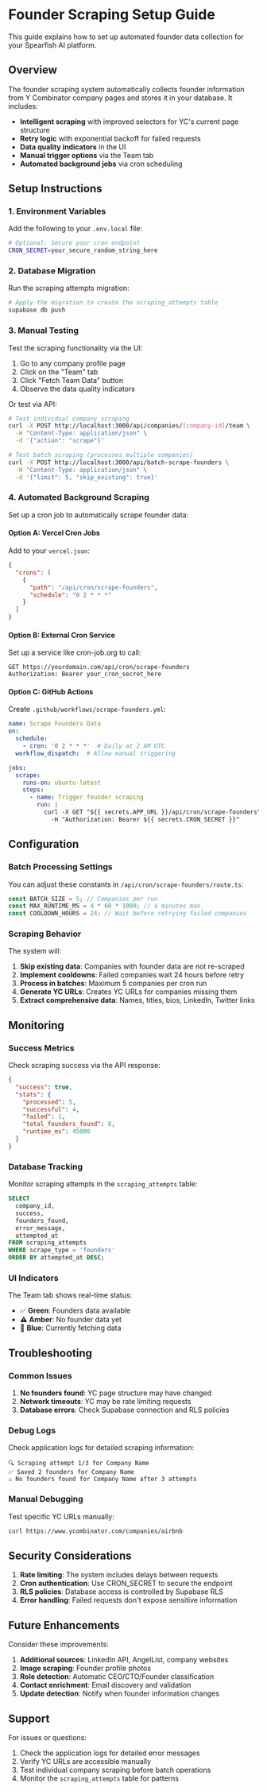 # Founder Scraping Setup Guide

This guide explains how to set up automated founder data collection for your Spearfish AI platform.

## Overview

The founder scraping system automatically collects founder information from Y Combinator company pages and stores it in your database. It includes:

- **Intelligent scraping** with improved selectors for YC's current page structure
- **Retry logic** with exponential backoff for failed requests
- **Data quality indicators** in the UI
- **Manual trigger options** via the Team tab
- **Automated background jobs** via cron scheduling

## Setup Instructions

### 1. Environment Variables

Add the following to your `.env.local` file:

```bash
# Optional: Secure your cron endpoint
CRON_SECRET=your_secure_random_string_here
```

### 2. Database Migration

Run the scraping attempts migration:

```bash
# Apply the migration to create the scraping_attempts table
supabase db push
```

### 3. Manual Testing

Test the scraping functionality via the UI:

1. Go to any company profile page
2. Click on the "Team" tab
3. Click "Fetch Team Data" button
4. Observe the data quality indicators

Or test via API:

```bash
# Test individual company scraping
curl -X POST http://localhost:3000/api/companies/[company-id]/team \
  -H "Content-Type: application/json" \
  -d '{"action": "scrape"}'

# Test batch scraping (processes multiple companies)
curl -X POST http://localhost:3000/api/batch-scrape-founders \
  -H "Content-Type: application/json" \
  -d '{"limit": 5, "skip_existing": true}'
```

### 4. Automated Background Scraping

Set up a cron job to automatically scrape founder data:

#### Option A: Vercel Cron Jobs

Add to your `vercel.json`:

```json
{
  "crons": [
    {
      "path": "/api/cron/scrape-founders",
      "schedule": "0 2 * * *"
    }
  ]
}
```

#### Option B: External Cron Service

Set up a service like cron-job.org to call:

```
GET https://yourdomain.com/api/cron/scrape-founders
Authorization: Bearer your_cron_secret_here
```

#### Option C: GitHub Actions

Create `.github/workflows/scrape-founders.yml`:

```yaml
name: Scrape Founders Data
on:
  schedule:
    - cron: '0 2 * * *'  # Daily at 2 AM UTC
  workflow_dispatch:  # Allow manual triggering

jobs:
  scrape:
    runs-on: ubuntu-latest
    steps:
      - name: Trigger founder scraping
        run: |
          curl -X GET "${{ secrets.APP_URL }}/api/cron/scrape-founders" \
            -H "Authorization: Bearer ${{ secrets.CRON_SECRET }}"
```

## Configuration

### Batch Processing Settings

You can adjust these constants in `/api/cron/scrape-founders/route.ts`:

```typescript
const BATCH_SIZE = 5; // Companies per run
const MAX_RUNTIME_MS = 4 * 60 * 1000; // 4 minutes max
const COOLDOWN_HOURS = 24; // Wait before retrying failed companies
```

### Scraping Behavior

The system will:

1. **Skip existing data**: Companies with founder data are not re-scraped
2. **Implement cooldowns**: Failed companies wait 24 hours before retry
3. **Process in batches**: Maximum 5 companies per cron run
4. **Generate YC URLs**: Creates YC URLs for companies missing them
5. **Extract comprehensive data**: Names, titles, bios, LinkedIn, Twitter links

## Monitoring

### Success Metrics

Check scraping success via the API response:

```json
{
  "success": true,
  "stats": {
    "processed": 5,
    "successful": 4,
    "failed": 1,
    "total_founders_found": 8,
    "runtime_ms": 45000
  }
}
```

### Database Tracking

Monitor scraping attempts in the `scraping_attempts` table:

```sql
SELECT 
  company_id,
  success,
  founders_found,
  error_message,
  attempted_at
FROM scraping_attempts 
WHERE scrape_type = 'founders'
ORDER BY attempted_at DESC;
```

### UI Indicators

The Team tab shows real-time status:

- ✅ **Green**: Founders data available
- ⚠️ **Amber**: No founder data yet
- 🔄 **Blue**: Currently fetching data

## Troubleshooting

### Common Issues

1. **No founders found**: YC page structure may have changed
2. **Network timeouts**: YC may be rate limiting requests
3. **Database errors**: Check Supabase connection and RLS policies

### Debug Logs

Check application logs for detailed scraping information:

```
🔍 Scraping attempt 1/3 for Company Name
✅ Saved 2 founders for Company Name
⚠️ No founders found for Company Name after 3 attempts
```

### Manual Debugging

Test specific YC URLs manually:

```bash
curl https://www.ycombinator.com/companies/airbnb
```

## Security Considerations

1. **Rate limiting**: The system includes delays between requests
2. **Cron authentication**: Use CRON_SECRET to secure the endpoint
3. **RLS policies**: Database access is controlled by Supabase RLS
4. **Error handling**: Failed requests don't expose sensitive information

## Future Enhancements

Consider these improvements:

1. **Additional sources**: LinkedIn API, AngelList, company websites
2. **Image scraping**: Founder profile photos
3. **Role detection**: Automatic CEO/CTO/Founder classification
4. **Contact enrichment**: Email discovery and validation
5. **Update detection**: Notify when founder information changes

## Support

For issues or questions:

1. Check the application logs for detailed error messages
2. Verify YC URLs are accessible manually
3. Test individual company scraping before batch operations
4. Monitor the `scraping_attempts` table for patterns
